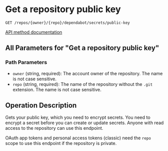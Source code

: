 # Get a repository public key

`GET /repos/{owner}/{repo}/dependabot/secrets/public-key`

[API method documentation](https://docs.github.com/rest/dependabot/secrets#get-a-repository-public-key)

## All Parameters for "Get a repository public key"

### Path Parameters

- `owner` (string, required): The account owner of the repository. The name is not case sensitive.
- `repo` (string, required): The name of the repository without the `.git` extension. The name is not case sensitive.

## Operation Description

Gets your public key, which you need to encrypt secrets. You need to
encrypt a secret before you can create or update secrets. Anyone with read access
to the repository can use this endpoint.

OAuth app tokens and personal access tokens (classic) need the `repo` scope to use this endpoint if the repository is private.
